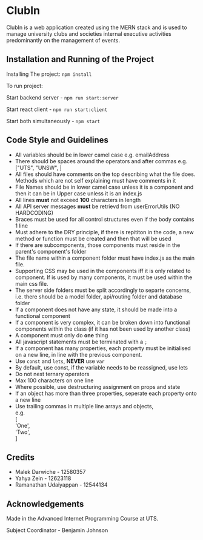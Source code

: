 # ClubIn

ClubIn is a web application created using the MERN stack and is used to manage university clubs and societies internal executive activities predominantly on the management of events.


## Installation and Running of the Project


Installing The project:
`npm install`

To run project:

Start backend server - `npm run start:server`

Start react client - `npm run start:client` 

Start both simultaneously - `npm start` 

## Code Style and Guidelines

* All variables should be in lower camel case e.g. emailAddress
* There should be spaces around the operators and after commas e.g. ["UTS", "UNSW", ]
* All files should have comments on the top describing what the file does. Methods which are not self explaining must have comments in it
* File Names should be in lower camel case unless it is a component and then it can be in Upper case unless it is an index.js
* All lines **must** not exceed **100** characters in length
* All API server messages **must** be retrievd from userErrorUtils (NO HARDCODING)
* Braces must be used for all control structures even if the body contains 1 line
* Must adhere to the DRY principle, if there is repititon in the code, a new method or function must be created and then that will be used
* If there are subcomponents, those components must reside in the parent's component's folder
* The file name within a component folder must have index.js as the main file. 
* Supporting CSS may be used in the components iff it is only related to component. If is used by many components, it must be used within the main css file.
* The server side folders must be split accordingly to separte concerns, i.e. there should be a model folder, api/routing folder and database folder
* If a component does not have any state, it should be made into a functional component
* If a component is very complex, it can be broken down into functional components within the class (if it has not been used by another class)
* A component must only do **one** thing
* All javascript statements must be terminated with a `;`
* If a component has many properties, each property must be initialised on a new line, in line with the previous component.
* Use `const` and `lets`, **NEVER** use `var`
* By default, use const, if the variable needs to be reassigned, use lets
* Do not nest ternary operators
* Max 100 characters on one line
* Where possible, use destructuring assignment on props and state
* If an object has more than three properties, seperate each property onto a new line
* Use trailing commas in multiple line arrays and objects,   
    e.g.  
    [  
      'One',  
      'Two',  
    ]  

## Credits

* Malek Darwiche - 12580357
* Yahya Zein - 12623118
* Ramanathan Udaiyappan - 12544134

## Acknowledgements

Made in the Advanced Internet Programming Course at UTS.

Subject Coordinator - Benjamin Johnson
